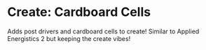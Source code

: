# Create: Cardboard Cells
Adds post drivers and cardboard cells to create! Similar to Applied Energistics 2 but keeping the create vibes!
